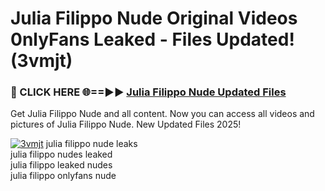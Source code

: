 # Julia Filippo Nude Original Videos 0nlyFans Leaked - Files Updated! (3vmjt)

<h3>🔴 CLICK HERE 🌐==►► <a href="https://tinyurl.com/5h6xmrr3" rel="nofollow">Julia Filippo Nude Updated Files</a></h3>

Get Julia Filippo Nude and all content. Now you can access all videos and pictures of Julia Filippo Nude. New Updated Files 2025!

[![3vmjt](https://i.imgur.com/KVD873Z.gif)](https://tinyurl.com/5h6xmrr3)
julia filippo nude leaks<br>
julia filippo nudes leaked<br>
julia filippo leaked nudes<br>
julia filippo onlyfans nude